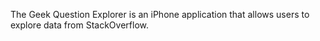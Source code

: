The Geek Question Explorer is an iPhone application that allows users to explore data from StackOverflow.